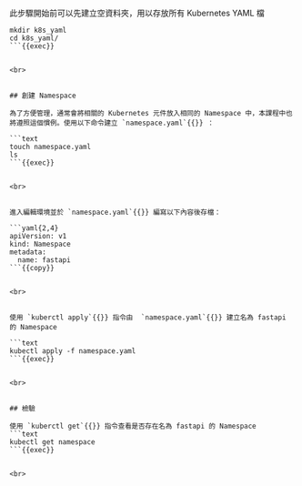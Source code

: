 

<br>


此步驟開始前可以先建立空資料夾，用以存放所有 Kubernetes YAML 檔

```text
mkdir k8s_yaml
cd k8s_yaml/
```{{exec}}


<br>


## 創建 Namespace

為了方便管理，通常會將相關的 Kubernetes 元件放入相同的 Namespace 中，本課程中也將遵照這個慣例。使用以下命令建立 `namespace.yaml`{{}} ：

```text
touch namespace.yaml
ls
```{{exec}}


<br>


進入編輯環境並於 `namespace.yaml`{{}} 編寫以下內容後存檔：

```yaml{2,4}
apiVersion: v1
kind: Namespace
metadata:
  name: fastapi
```{{copy}}


<br>


使用 `kuberctl apply`{{}} 指令由  `namespace.yaml`{{}} 建立名為 fastapi 的 Namespace

```text
kubectl apply -f namespace.yaml
```{{exec}}


<br>


## 檢驗

使用 `kuberctl get`{{}} 指令查看是否存在名為 fastapi 的 Namespace
```text
kubectl get namespace
```{{exec}}


<br>
